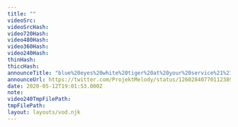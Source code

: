 ```yaml
---
title: ""
videoSrc: 
videoSrcHash: 
video720Hash: 
video480Hash: 
video360Hash: 
video240Hash: 
thinHash: 
thiccHash: 
announceTitle: "blue%20eyes%20white%20tiger%20at%20your%20service%21%21"
announceUrl: https://twitter.com/ProjektMelody/status/1260284077011238912
date: 2020-05-12T19:01:53.000Z
note: 
video240TmpFilePath: 
tmpFilePath: 
layout: layouts/vod.njk
---
```

